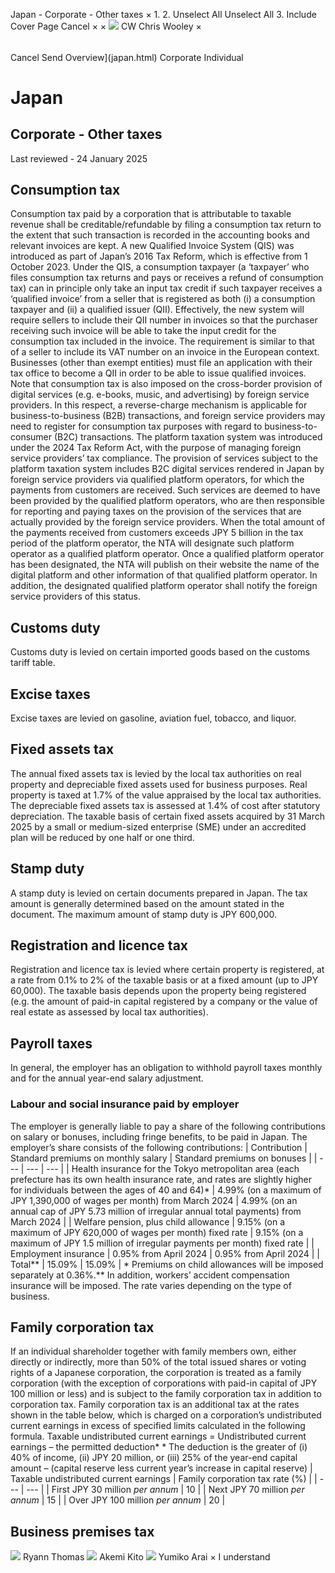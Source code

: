 Japan - Corporate - Other taxes
×
1.
2.
Unselect All
Unselect All
3.
Include Cover Page
Cancel
×
×
![](-/media/world-wide-tax-summaries/attachments/global---chris-wooley.ashx%3Frev=ac5e5f3223b34096b1afc2a6009c7320&revision=ac5e5f32-23b3-4096-b1af-c2a6009c7320&hash=859B7ADC84DC2CBEC9760E9E6EE7DE6D0A8BFCDF)
CW
Chris Wooley
×
######
Cancel
Send
Overview](japan.html)
Corporate
Individual
# Japan
## Corporate - Other taxes
Last reviewed - 24 January 2025
## Consumption tax
Consumption tax paid by a corporation that is attributable to taxable revenue shall be creditable/refundable by filing a consumption tax return to the extent that such transaction is recorded in the accounting books and relevant invoices are kept.
A new Qualified Invoice System (QIS) was introduced as part of Japan’s 2016 Tax Reform, which is effective from 1 October 2023. Under the QIS, a consumption taxpayer (a ‘taxpayer’ who files consumption tax returns and pays or receives a refund of consumption tax) can in principle only take an input tax credit if such taxpayer receives a ‘qualified invoice’ from a seller that is registered as both (i) a consumption taxpayer and (ii) a qualified issuer (QII). Effectively, the new system will require sellers to include their QII number in invoices so that the purchaser receiving such invoice will be able to take the input credit for the consumption tax included in the invoice. The requirement is similar to that of a seller to include its VAT number on an invoice in the European context.
Businesses (other than exempt entities) must file an application with their tax office to become a QII in order to be able to issue qualified invoices.
Note that consumption tax is also imposed on the cross-border provision of digital services (e.g. e-books, music, and advertising) by foreign service providers. In this respect, a reverse-charge mechanism is applicable for business-to-business (B2B) transactions, and foreign service providers may need to register for consumption tax purposes with regard to business-to-consumer (B2C) transactions.
The platform taxation system was introduced under the 2024 Tax Reform Act, with the purpose of managing foreign service providers’ tax compliance. The provision of services subject to the platform taxation system includes B2C digital services rendered in Japan by foreign service providers via qualified platform operators, for which the payments from customers are received. Such services are deemed to have been provided by the qualified platform operators, who are then responsible for reporting and paying taxes on the provision of the services that are actually provided by the foreign service providers. When the total amount of the payments received from customers exceeds JPY 5 billion in the tax period of the platform operator, the NTA will designate such platform operator as a qualified platform operator.
Once a qualified platform operator has been designated, the NTA will publish on their website the name of the digital platform and other information of that qualified platform operator. In addition, the designated qualified platform operator shall notify the foreign service providers of this status.
## Customs duty
Customs duty is levied on certain imported goods based on the customs tariff table.
## Excise taxes
Excise taxes are levied on gasoline, aviation fuel, tobacco, and liquor.
## Fixed assets tax
The annual fixed assets tax is levied by the local tax authorities on real property and depreciable fixed assets used for business purposes. Real property is taxed at 1.7% of the value appraised by the local tax authorities. The depreciable fixed assets tax is assessed at 1.4% of cost after statutory depreciation. The taxable basis of certain fixed assets acquired by 31 March 2025 by a small or medium-sized enterprise (SME) under an accredited plan will be reduced by one half or one third.
## Stamp duty
A stamp duty is levied on certain documents prepared in Japan. The tax amount is generally determined based on the amount stated in the document. The maximum amount of stamp duty is JPY 600,000.
## Registration and licence tax
Registration and licence tax is levied where certain property is registered, at a rate from 0.1% to 2% of the taxable basis or at a fixed amount (up to JPY 60,000). The taxable basis depends upon the property being registered (e.g. the amount of paid-in capital registered by a company or the value of real estate as assessed by local tax authorities).
## Payroll taxes
In general, the employer has an obligation to withhold payroll taxes monthly and for the annual year-end salary adjustment.
### Labour and social insurance paid by employer
The employer is generally liable to pay a share of the following contributions on salary or bonuses, including fringe benefits, to be paid in Japan. The employer’s share consists of the following contributions:
| Contribution | Standard premiums on monthly salary | Standard premiums on bonuses |
| --- | --- | --- |
| Health insurance for the Tokyo metropolitan area (each prefecture has its own health insurance rate, and rates are slightly higher for individuals between the ages of 40 and 64)\* | 4.99% (on a maximum of JPY 1,390,000 of wages per month) from March 2024 | 4.99% (on an annual cap of JPY 5.73 million of irregular annual total payments) from March 2024 |
| Welfare pension, plus child allowance | 9.15% (on a maximum of JPY 620,000 of wages per month) fixed rate | 9.15% (on a maximum of JPY 1.5 million of irregular payments per month) fixed rate |
| Employment insurance | 0.95% from April 2024 | 0.95% from April 2024 |
| Total\*\* | 15.09% | 15.09% |
\* Premiums on child allowances will be imposed separately at 0.36%.\*\* In addition, workers’ accident compensation insurance will be imposed. The rate varies depending on the type of business.
## Family corporation tax
If an individual shareholder together with family members own, either directly or indirectly, more than 50% of the total issued shares or voting rights of a Japanese corporation, the corporation is treated as a family corporation (with the exception of corporations with paid-in capital of JPY 100 million or less) and is subject to the family corporation tax in addition to corporation tax.
Family corporation tax is an additional tax at the rates shown in the table below, which is charged on a corporation’s undistributed current earnings in excess of specified limits calculated in the following formula.
Taxable undistributed current earnings = Undistributed current earnings – the permitted deduction\*
\* The deduction is the greater of (i) 40% of income, (ii) JPY 20 million, or (iii) 25% of the year-end capital amount – (capital reserve less current year’s increase in capital reserve)
| Taxable undistributed current earnings | Family corporation tax rate (%) |
| --- | --- |
| First JPY 30 million *per annum* | 10 |
| Next JPY 70 million *per annum* | 15 |
| Over JPY 100 million *per annum* | 20 |
## Business premises tax
![](-/media/world-wide-tax-summaries/japanryann-thomasthomasjpg20230728061238191.ashx%3Frev=dafda71cfc1e408e9f46d06db5488f5b&revision=dafda71c-fc1e-408e-9f46-d06db5488f5b&hash=D206BD17A8429E6D70C8FCC8845BA1AC08A3E028)
Ryann Thomas
![](-/media/world-wide-tax-summaries/japanakemi-kitoakemikitojpg20231026053606651.ashx%3Frev=5ba560461430440697cc8153ed65fd8c&revision=5ba56046-1430-4406-97cc-8153ed65fd8c&hash=0528BB34326C11EEE3ECC017864B7251D8553B5F)
Akemi Kito
![](-/media/world-wide-tax-summaries/attachments/japan---yumiko-arai.ashx%3Frev=a23a4d10810941f1bed01c4655386375&revision=a23a4d10-8109-41f1-bed0-1c4655386375&hash=344CA125723A79B9E6F3560D5417E09BE7E169FC)
Yumiko Arai
×
I understand